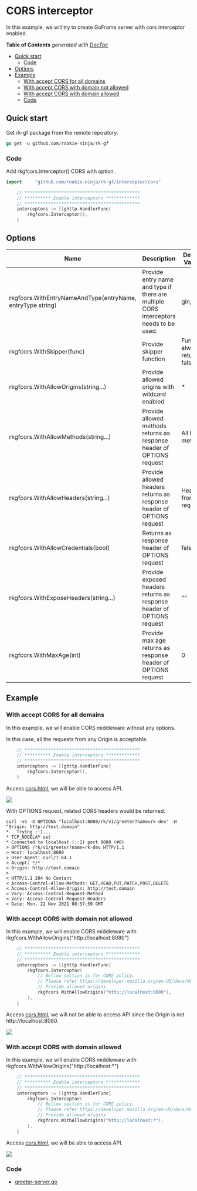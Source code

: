 # CORS interceptor
In this example, we will try to create GoFrame server with cors interceptor enabled.

<!-- START doctoc generated TOC please keep comment here to allow auto update -->
<!-- DON'T EDIT THIS SECTION, INSTEAD RE-RUN doctoc TO UPDATE -->
**Table of Contents**  *generated with [DocToc](https://github.com/thlorenz/doctoc)*

- [Quick start](#quick-start)
  - [Code](#code)
- [Options](#options)
- [Example](#example)
  - [With accept CORS for all domains](#with-accept-cors-for-all-domains)
  - [With accept CORS with domain not allowed](#with-accept-cors-with-domain-not-allowed)
  - [With accept CORS with domain allowed](#with-accept-cors-with-domain-allowed)
  - [Code](#code-1)

<!-- END doctoc generated TOC please keep comment here to allow auto update -->

## Quick start
Get rk-gf package from the remote repository.

```go
go get -u github.com/rookie-ninja/rk-gf
```

### Code
Add rkgfcors.Interceptor() CORS with option.

```go
import     "github.com/rookie-ninja/rk-gf/interceptor/cors"
```

```go
    // ********************************************
    // ********** Enable interceptors *************
    // ********************************************
	interceptors := []ghttp.HandlerFunc{
        rkgfcors.Interceptor(),
    }
```

## Options

| Name | Description | Default Values |
| ---- | ---- | ---- |
| rkgfcors.WithEntryNameAndType(entryName, entryType string) | Provide entry name and type if there are multiple CORS interceptors needs to be used. | gin, gin |
| rkgfcors.WithSkipper(func) | Provide skipper function | Function always return false. |
| rkgfcors.WithAllowOrigins(string...) | Provide allowed origins with wildcard enabled | * |
| rkgfcors.WithAllowMethods(string...) | Provide allowed methods returns as response header of OPTIONS request | All http methods |
| rkgfcors.WithAllowHeaders(string...) | Provide allowed headers returns as response header of OPTIONS request | Headers from request |
| rkgfcors.WithAllowCredentials(bool) | Returns as response header of OPTIONS request | false |
| rkgfcors.WithExposeHeaders(string...) | Provide exposed headers returns as response header of OPTIONS request | "" |
| rkgfcors.WithMaxAge(int) | Provide max age returns as response header of OPTIONS request | 0 |

## Example
### With accept CORS for all domains
In this example, we will enable CORS middleware without any options.

In this case, all the requests from any Origin is acceptable.

```go
	// ********************************************
	// ********** Enable interceptors *************
	// ********************************************
	interceptors := []ghttp.HandlerFunc{
		rkgfcors.Interceptor(),
	}
```

Access [cors.html](cors.html), we will be able to access API.

![](img/cors-web.png)

With OPTIONS request, related CORS headers would be returned.

```shell script
curl -vs -X OPTIONS "localhost:8080/rk/v1/greeter?name=rk-dev" -H "Origin: http://test.domain"
*   Trying ::1...
* TCP_NODELAY set
* Connected to localhost (::1) port 8080 (#0)
> OPTIONS /rk/v1/greeter?name=rk-dev HTTP/1.1
> Host: localhost:8080
> User-Agent: curl/7.64.1
> Accept: */*
> Origin: http://test.domain
> 
< HTTP/1.1 204 No Content
< Access-Control-Allow-Methods: GET,HEAD,PUT,PATCH,POST,DELETE
< Access-Control-Allow-Origin: http://test.domain
< Vary: Access-Control-Request-Method
< Vary: Access-Control-Request-Headers
< Date: Mon, 22 Nov 2021 08:57:59 GMT
```

### With accept CORS with domain not allowed
In this example, we will enable CORS middleware with rkgfcors.WithAllowOrigins("http://localhost:8080")

```go
	// ********************************************
	// ********** Enable interceptors *************
	// ********************************************
	interceptors := []ghttp.HandlerFunc{
		rkgfcors.Interceptor(
			// Bellow section is for CORS policy.
			// Please refer https://developer.mozilla.org/en-US/docs/Web/HTTP/CORS for details.
			// Provide allowed origins
			rkgfcors.WithAllowOrigins("http://localhost:8080"),
        ),
	}
```

Access [cors.html](cors.html), we will not be able to access API since the Origin is not http://localhost:8080.

![](img/cors-web-fail.png)

### With accept CORS with domain allowed
In this example, we will enable CORS middleware with rkgfcors.WithAllowOrigins("http://localhost:*")

```go
	// ********************************************
	// ********** Enable interceptors *************
	// ********************************************
	interceptors := []ghttp.HandlerFunc{
		rkgfcors.Interceptor(
			// Bellow section is for CORS policy.
			// Please refer https://developer.mozilla.org/en-US/docs/Web/HTTP/CORS for details.
			// Provide allowed origins
			rkgfcors.WithAllowOrigins("http://localhost:*"),
        ),
	}
```

Access [cors.html](cors.html), we will be able to access API.

![](img/cors-web-succ.png)

### Code
- [greeter-server.go](greeter-server.go)
